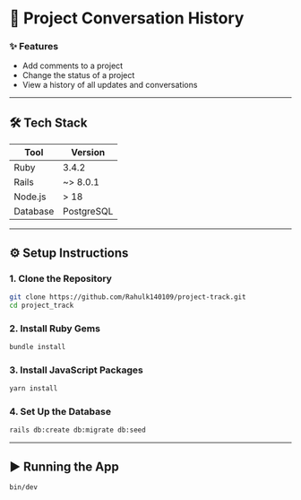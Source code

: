 # 💬 Project Conversation History

### ✨ Features

- Add comments to a project
- Change the status of a project
- View a history of all updates and conversations

---

## 🛠 Tech Stack

| Tool      | Version     |
|-----------|-------------|
| Ruby      | 3.4.2       |
| Rails     | ~> 8.0.1    |
| Node.js   | > 18        |
| Database  | PostgreSQL  |

---

## ⚙️ Setup Instructions

### 1. Clone the Repository

```bash
git clone https://github.com/Rahulk140109/project-track.git
cd project_track
```

### 2. Install Ruby Gems

```bash
bundle install
```


### 3. Install JavaScript Packages

```bash
yarn install
```


### 4. Set Up the Database

```bash
rails db:create db:migrate db:seed
```
---

## ▶️ Running the App

```bash
bin/dev
```

